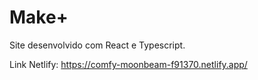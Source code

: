 # Make+

Site desenvolvido com React e Typescript.

Link Netlify: https://comfy-moonbeam-f91370.netlify.app/